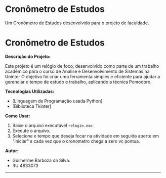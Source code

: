 # Cronômetro de Estudos
Um Cronômetro de Estudos desenvolvido para o projeto de faculdade.

# Cronômetro de Estudos

**Descrição do Projeto:**

Este projeto é um relógio de foco, desenvolvido como parte de um trabalho acadêmico para o curso de Analise e Desenvolvimento de Sistemas na Uninter
O objetivo foi criar uma ferramenta simples e eficiente para ajudar a gerenciar o tempo de estudo e trabalho, aplicando a técnica Pomodoro.

**Tecnologias Utilizadas:**

* [Linguagem de Programação usada Python]
* [Biblioteca Tkinter]

**Como Usar:**

1.  Baixe o arquivo executável `relogio.exe`.
2.  Execute o arquivo.
3.  Selecione o tempo que deseja focar na atividade em seguida aperte em "iniciar" a cada vez que o cronometro chega a zero vc pontua.

**Autor:**

* Guilherme Barboza da Silva.
* RU 4833073

---
